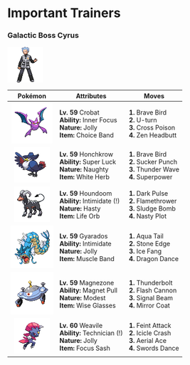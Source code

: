 # Important Trainers

### Galactic Boss Cyrus

![Galactic Boss Cyrus](../../assets/important_trainers/cyrus.png)

| Pokémon | Attributes | Moves |
|:-------:|------------|-------|
| ![Crobat](../../assets/sprites/crobat/front.gif) | **Lv. 59** Crobat<br>**Ability:** Inner Focus<br>**Nature:** Jolly<br>**Item:** Choice Band | **1.** Brave Bird<br>**2.** U-turn<br>**3.** Cross Poison<br>**4.** Zen Headbutt |
| ![Honchkrow](../../assets/sprites/honchkrow/front.gif) | **Lv. 59** Honchkrow<br>**Ability:** Super Luck<br>**Nature:** Naughty<br>**Item:** White Herb | **1.** Brave Bird<br>**2.** Sucker Punch<br>**3.** Thunder Wave<br>**4.** Superpower |
| ![Houndoom](../../assets/sprites/houndoom/front.gif) | **Lv. 59** Houndoom<br>**Ability:** Intimidate (!)<br>**Nature:** Hasty<br>**Item:** Life Orb | **1.** Dark Pulse<br>**2.** Flamethrower<br>**3.** Sludge Bomb<br>**4.** Nasty Plot |
| ![Gyarados](../../assets/sprites/gyarados/front.gif) | **Lv. 59** Gyarados<br>**Ability:** Intimidate<br>**Nature:** Jolly<br>**Item:** Muscle Band | **1.** Aqua Tail<br>**2.** Stone Edge<br>**3.** Ice Fang<br>**4.** Dragon Dance |
| ![Magnezone](../../assets/sprites/magnezone/front.gif) | **Lv. 59** Magnezone<br>**Ability:** Magnet Pull<br>**Nature:** Modest<br>**Item:** Wise Glasses | **1.** Thunderbolt<br>**2.** Flash Cannon<br>**3.** Signal Beam<br>**4.** Mirror Coat |
| ![Weavile](../../assets/sprites/weavile/front.gif) | **Lv. 60** Weavile<br>**Ability:** Technician (!)<br>**Nature:** Jolly<br>**Item:** Focus Sash | **1.** Feint Attack<br>**2.** Icicle Crash<br>**3.** Aerial Ace<br>**4.** Swords Dance |


